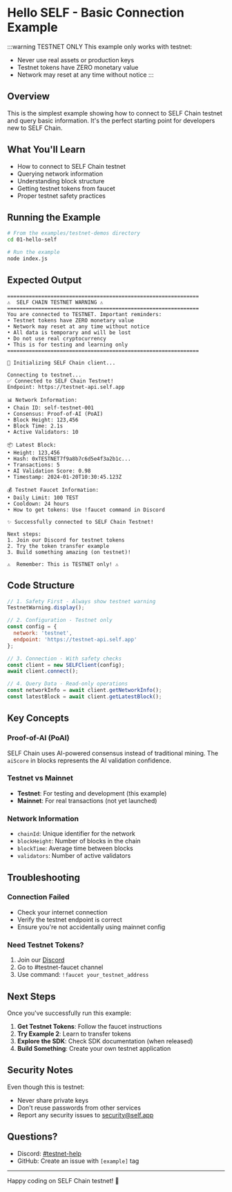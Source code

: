 # Hello SELF - Basic Connection Example

:::warning TESTNET ONLY
This example only works with testnet:
- Never use real assets or production keys
- Testnet tokens have ZERO monetary value
- Network may reset at any time without notice
:::

## Overview

This is the simplest example showing how to connect to SELF Chain testnet and query basic information. It's the perfect starting point for developers new to SELF Chain.

## What You'll Learn

- How to connect to SELF Chain testnet
- Querying network information
- Understanding block structure
- Getting testnet tokens from faucet
- Proper testnet safety practices

## Running the Example

```bash
# From the examples/testnet-demos directory
cd 01-hello-self

# Run the example
node index.js
```

## Expected Output

```
==============================================================
⚠️  SELF CHAIN TESTNET WARNING ⚠️
==============================================================
You are connected to TESTNET. Important reminders:
• Testnet tokens have ZERO monetary value
• Network may reset at any time without notice
• All data is temporary and will be lost
• Do not use real cryptocurrency
• This is for testing and learning only
==============================================================

🚀 Initializing SELF Chain client...

Connecting to testnet...
✅ Connected to SELF Chain Testnet!
Endpoint: https://testnet-api.self.app

📊 Network Information:
• Chain ID: self-testnet-001
• Consensus: Proof-of-AI (PoAI)
• Block Height: 123,456
• Block Time: 2.1s
• Active Validators: 10

📦 Latest Block:
• Height: 123,456
• Hash: 0xTESTNET7f9a8b7c6d5e4f3a2b1c...
• Transactions: 5
• AI Validation Score: 0.98
• Timestamp: 2024-01-20T10:30:45.123Z

💰 Testnet Faucet Information:
• Daily Limit: 100 TEST
• Cooldown: 24 hours
• How to get tokens: Use !faucet command in Discord

✨ Successfully connected to SELF Chain Testnet!

Next steps:
1. Join our Discord for testnet tokens
2. Try the token transfer example
3. Build something amazing (on testnet)!

⚠️  Remember: This is TESTNET only! ⚠️
```

## Code Structure

```javascript
// 1. Safety First - Always show testnet warning
TestnetWarning.display();

// 2. Configuration - Testnet only
const config = {
  network: 'testnet',
  endpoint: 'https://testnet-api.self.app'
};

// 3. Connection - With safety checks
const client = new SELFClient(config);
await client.connect();

// 4. Query Data - Read-only operations
const networkInfo = await client.getNetworkInfo();
const latestBlock = await client.getLatestBlock();
```

## Key Concepts

### Proof-of-AI (PoAI)
SELF Chain uses AI-powered consensus instead of traditional mining. The `aiScore` in blocks represents the AI validation confidence.

### Testnet vs Mainnet
- **Testnet**: For testing and development (this example)
- **Mainnet**: For real transactions (not yet launched)

### Network Information
- `chainId`: Unique identifier for the network
- `blockHeight`: Number of blocks in the chain
- `blockTime`: Average time between blocks
- `validators`: Number of active validators

## Troubleshooting

### Connection Failed
- Check your internet connection
- Verify the testnet endpoint is correct
- Ensure you're not accidentally using mainnet config

### Need Testnet Tokens?
1. Join our [Discord](https://discord.gg/WdMdVpA4C8)
2. Go to #testnet-faucet channel
3. Use command: `!faucet your_testnet_address`

## Next Steps

Once you've successfully run this example:

1. **Get Testnet Tokens**: Follow the faucet instructions
2. **Try Example 2**: Learn to transfer tokens
3. **Explore the SDK**: Check SDK documentation (when released)
4. **Build Something**: Create your own testnet application

## Security Notes

Even though this is testnet:
- Never share private keys
- Don't reuse passwords from other services
- Report any security issues to security@self.app

## Questions?

- Discord: [#testnet-help](https://discord.gg/WdMdVpA4C8)
- GitHub: Create an issue with `[example]` tag

---

Happy coding on SELF Chain testnet! 🚀